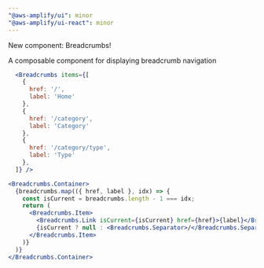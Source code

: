 ```yaml
---
"@aws-amplify/ui": minor
"@aws-amplify/ui-react": minor
---
```


New component: Breadcrumbs!

A composable component for displaying breadcrumb navigation

```jsx
  <Breadcrumbs items={[
    {
      href: '/',
      label: 'Home'
    },
    {
      href: '/category',
      label: 'Category'
    },
    {
      href: '/category/type',
      label: 'Type'
    },
  ]} />
```

```jsx
<Breadcrumbs.Container>
  {breadcrumbs.map(({ href, label }, idx) => {
    const isCurrent = breadcrumbs.length - 1 === idx;
    return (
      <Breadcrumbs.Item>
        <Breadcrumbs.Link isCurrent={isCurrent} href={href}>{label}</Breadcrumbs.Link>
        {isCurrent ? null : <Breadcrumbs.Separator>/</Breadcrumbs.Separator>}
      </Breadcrumbs.Item>
    )}
  )}
</Breadcrumbs.Container>
```
